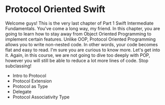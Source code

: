 # Protocol Oriented Swift

Welcome guys! This is the very last chapter of Part 1 Swift Intermediate Fundamentals. You've come a long way, my friend.  In this chapter, you are going to learn how to stay away from Object Oriented Programming to implement certain features. Unlike OOP, Protocol Oriented Programming allows you to write non-nested code. In other words, your code becomes flat and easy to read. I'm sure you are curious to know more. Let's get into it. Again, in this course, we are not going to dive too deeply with POP, however you will still be able to reduce a lot more lines of code. Stop subclassing!


- Intro to Protocol
- Protocol Extension
- Protocol as Type
- Delegate
- Protocol Associativity Type
